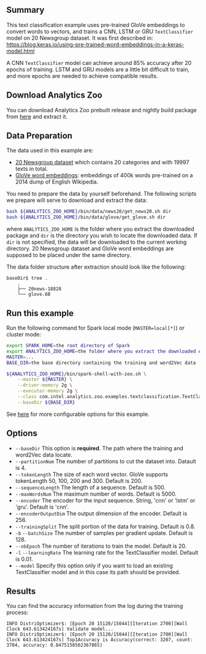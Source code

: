 ## Summary
This text classification example uses pre-trained GloVe embeddings to convert words to vectors,
and trains a CNN, LSTM or GRU `TextClassifier` model on 20 Newsgroup dataset.
It was first described in: https://blog.keras.io/using-pre-trained-word-embeddings-in-a-keras-model.html

A CNN `TextClassifier` model can achieve around 85% accuracy after 20 epochs of training.
LSTM and GRU models are a little bit difficult to train, and more epochs are needed to achieve compatible results.


## Download Analytics Zoo
You can download Analytics Zoo prebuilt release and nightly build package from [here](https://analytics-zoo.github.io/master/#release-download/) and extract it.


## Data Preparation
The data used in this example are:
- [20 Newsgroup dataset](http://qwone.com/~jason/20Newsgroups/20news-18828.tar.gz) which contains 20 categories and with 19997 texts in total.
- [GloVe word embeddings](http://nlp.stanford.edu/data/glove.6B.zip): embeddings of 400k words pre-trained on a 2014 dump of English Wikipedia.

You need to prepare the data by yourself beforehand. The following scripts we prepare will serve to download and extract the data:
```bash
bash ${ANALYTICS_ZOO_HOME}/bin/data/news20/get_news20.sh dir
bash ${ANALYTICS_ZOO_HOME}/bin/data/glove/get_glove.sh dir
```
where `ANALYTICS_ZOO_HOME` is the folder where you extract the downloaded package and `dir` is the directory you wish to locate the downloaded data. If `dir` is not specified, the data will be downloaded to the current working directory. 20 Newsgroup dataset and GloVe word embeddings are supposed to be placed under the same directory.

The data folder structure after extraction should look like the following:
```
baseDir$ tree .
    .
    ├── 20news-18828
    └── glove.6B
```


## Run this example
Run the following command for Spark local mode (`MASTER=local[*]`) or cluster mode:

```bash
export SPARK_HOME=the root directory of Spark
export ANALYTICS_ZOO_HOME=the folder where you extract the downloaded Analytics Zoo zip package
MASTER=...
BASE_DIR=the base directory containing the training and word2Vec data

${ANALYTICS_ZOO_HOME}/bin/spark-shell-with-zoo.sh \
    --master ${MASTER} \
    --driver-memory 2g \
    --executor-memory 2g \
    --class com.intel.analytics.zoo.examples.textclassification.TextClassification \
    --baseDir ${BASE_DIR}
```
See [here](#options) for more configurable options for this example.


## Options
* `--baseDir` This option is __required__. The path where the training and word2Vec data locate.
* `--partitionNum` The number of partitions to cut the dataset into. Datault is 4.
* `--tokenLength` The size of each word vector. GloVe supports tokenLength 50, 100, 200 and 300. Default is 200.
* `--sequenceLength` The length of a sequence. Default is 500.
* `--maxWordsNum` The maximum number of words. Default is 5000.
* `--encoder` The encoder for the input sequence. String, 'cnn' or 'lstm' or 'gru'. Default is 'cnn'.
* `--encoderOutputDim` The output dimension of the encoder. Default is 256.
* `--trainingSplit` The split portion of the data for training. Default is 0.8.
* `-b` `--batchSize` The number of samples per gradient update. Default is 128.
* `--nbEpoch` The number of iterations to train the model. Default is 20.
* `-l` `--learningRate` The learning rate for the TextClassifier model. Default is 0.01.
* `--model` Specify this option only if you want to load an existing TextClassifier model and in this case its path should be provided.


## Results
You can find the accuracy information from the log during the training process:
```
INFO DistriOptimizer$: [Epoch 20 15120/15044][Iteration 2700][Wall Clock 643.613424167s] Validate model...
INFO DistriOptimizer$: [Epoch 20 15120/15044][Iteration 2700][Wall Clock 643.613424167s] Top1Accuracy is Accuracy(correct: 3207, count: 3784, accuracy: 0.8475158562367865)
```
